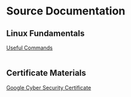 # Source Documentation
## Linux Fundamentals
[Useful Commands](linux_commands.md)
<br><br>
## Certificate Materials
[Google Cyber Security Certificate](google_cert.md)